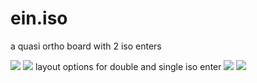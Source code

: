 # ein.iso
a quasi ortho board with 2 iso enters

![](https://cdn.discordapp.com/attachments/143652912168435712/912020127464194109/ein.iso_front.JPG)
![](https://cdn.discordapp.com/attachments/143652912168435712/912020127191560252/ein.iso_back.JPG)
layout options for double and single iso enter
![](https://cdn.discordapp.com/attachments/143652912168435712/912021126442516491/layout_pic.JPG)
![](https://cdn.discordapp.com/attachments/887450269133193267/912022527671427143/unknown.png)

